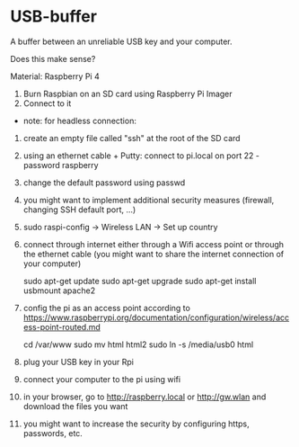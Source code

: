 # USB-buffer
A buffer between an unreliable USB key and your computer.

Does this make sense?

Material: Raspberry Pi 4

1. Burn Raspbian on an SD card using Raspberry Pi Imager
2. Connect to it 
 - note: for headless connection: 
 1. create an empty file called "ssh" at the root of the SD card
 2. using an ethernet cable + Putty: connect to pi.local on port 22 - password raspberry
3. change the default password using passwd
4. you might want to implement additional security measures (firewall, changing SSH default port, ...)
5. sudo raspi-config -> Wireless LAN -> Set up country
6. connect through internet either through a Wifi access point or through the ethernet cable (you might want to share the internet connection of your computer)

    sudo apt-get update
    sudo apt-get upgrade
    sudo apt-get install usbmount apache2

10. config the pi as an access point according to https://www.raspberrypi.org/documentation/configuration/wireless/access-point-routed.md

    cd /var/www
    sudo mv html html2
    sudo ln -s /media/usb0 html 
    
11. plug your USB key in your Rpi
12. connect your computer to the pi using wifi
13. in your browser, go to http://raspberry.local or http://gw.wlan and download the files you want
14. you might want to increase the security by configuring https, passwords, etc.
